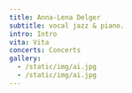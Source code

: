 ```yaml
---
title: Anna-Lena Delger
subtitle: vocal jazz & piano.
intro: Intro
vita: Vita
concerts: Concerts
gallery:
  - /static/img/ai.jpg
  - /static/img/ai.jpg
---
```

